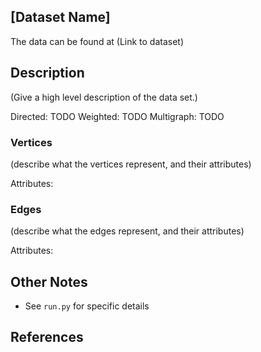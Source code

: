 ## [Dataset Name]

The data can be found at (Link to dataset)

## Description
(Give a high level description of the data set.)

Directed: TODO
Weighted: TODO
Multigraph: TODO

### Vertices 
(describe what the vertices represent, and their attributes)

Attributes:

### Edges
(describe what the edges represent, and their attributes)

Attributes:


## Other Notes
* See `run.py` for specific details

## References